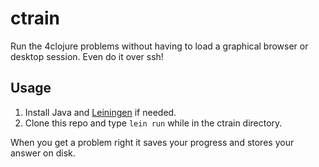 # ctrain

Run the 4clojure problems without having to load a graphical browser or desktop session. Even do it over ssh!

## Usage

1. Install Java and [Leiningen](https://leiningen.org/) if needed.
2. Clone this repo and type `lein run` while in the ctrain directory.

When you get a problem right it saves your progress and stores your answer on disk.

